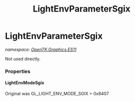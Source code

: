 ﻿---
title: LightEnvParameterSgix
---

# LightEnvParameterSgix
_namespace: [OpenTK.Graphics.ES11](N-OpenTK.Graphics.ES11.html)_

Not used directly.



### Properties

#### LightEnvModeSgix
Original was GL_LIGHT_ENV_MODE_SGIX = 0x8407

